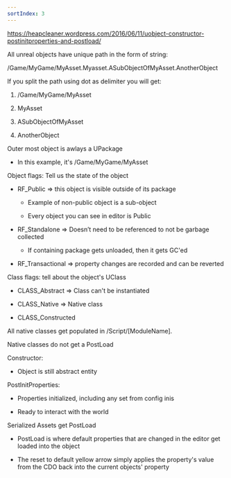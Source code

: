 ```yaml
---
sortIndex: 3
---
```


<https://heapcleaner.wordpress.com/2016/06/11/uobject-constructor-postinitproperties-and-postload/>

All unreal objects have unique path in the form of string:

/Game/MyGame/MyAsset.Myasset.ASubObjectOfMyAsset.AnotherObject

If you split the path using dot as delimiter you will get:

1. /Game/MyGame/MyAsset

1. MyAsset

1. ASubObjectOfMyAsset

1. AnotherObject



Outer most object is awlays a UPackage

- In this example, it's /Game/MyGame/MyAsset



Object flags: Tell us the state of the object

- RF_Public => this object is visible outside of its package

  - Example of non-public object is a sub-object

  - Every object you can see in editor is Public

- RF_Standalone => Doesn’t need to be referenced to not be garbage collected

  - If containing package gets unloaded, then it gets GC'ed

- RF_Transactional => property changes are recorded and can be reverted



Class flags: tell about the object's UClass

- CLASS_Abstract => Class can't be instantiated

- CLASS_Native => Native class

- CLASS_Constructed

All native classes get populated in /Script/\[ModuleName].



Native classes do not get a PostLoad



Constructor:

- Object is still abstract entity



PostInitProperties:

- Properties initialized, including any set from config inis

- Ready to interact with the world



Serialized Assets get PostLoad

- PostLoad is where default properties that are changed in the editor get loaded into the object

- The reset to default yellow arrow simply applies the property's value from the CDO back into the current objects' property
